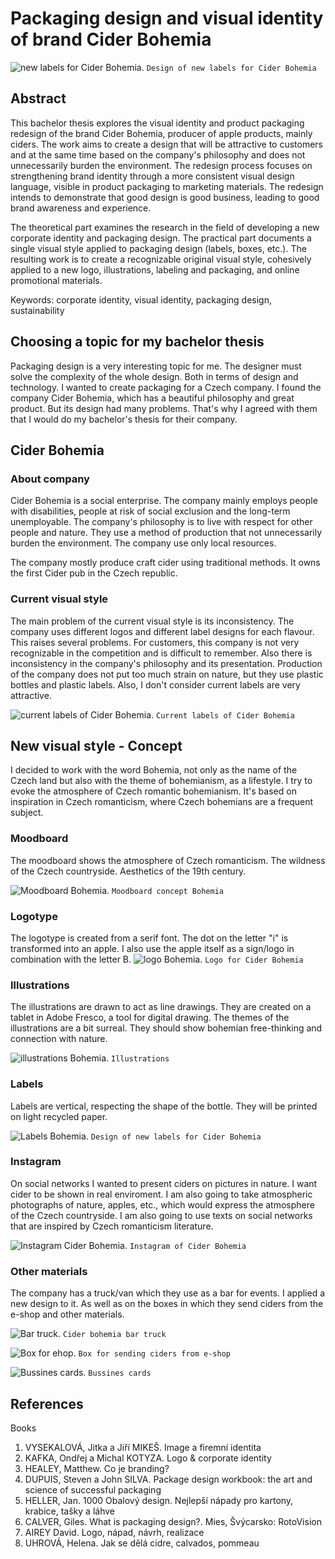 # Packaging design and visual identity of brand Cider Bohemia
![new labels for Cider Bohemia.](img/thesis-abstract-hero.png)
`Design of new labels for Cider Bohemia`

## Abstract
This bachelor thesis explores the visual identity and product packaging redesign of the brand Cider Bohemia, producer of apple products, mainly ciders. The work aims to create a design that will be attractive to customers and at the same time based on the company's philosophy and does not unnecessarily burden the environment. The redesign process focuses on strengthening brand identity through a more consistent visual design language, visible in product packaging to marketing materials. The redesign intends to demonstrate that good design is good business, leading to good brand awareness and experience.

The theoretical part examines the research in the field of developing a new corporate identity and packaging design. The practical part documents a single visual style applied to packaging design (labels, boxes, etc.). The resulting work is to create a recognizable original visual style, cohesively applied to a new logo, illustrations, labeling and packaging, and online promotional materials.

Keywords: corporate identity, visual identity, packaging design, sustainability

## Choosing a topic for my bachelor thesis
Packaging design is a very interesting topic for me. The designer must solve the complexity of the whole design. Both in terms of design and technology. 
I wanted to create packaging for a Czech company. I found the company Cider Bohemia, which has a beautiful philosophy and great product. But its design had many problems. That's why I agreed with them that I would do my bachelor's thesis for their company. 

## Cider Bohemia
### About company 
Cider Bohemia is a social enterprise. The company mainly employs people with disabilities, people at risk of social exclusion and the long-term unemployable.
The company's philosophy is to live with respect for other people and nature. They use a method of production that not unnecessarily burden the environment. The company use only local resources. 

The company mostly produce craft cider using traditional methods. It owns the first Cider pub in the Czech republic.

### Current visual style
The main problem of the current visual style is its inconsistency. The company uses different logos and different label designs for each flavour. This raises several problems. For customers, this company is not very recognizable in the competition and is difficult to remember. Also there is inconsistency in the company's philosophy and its presentation. Production of the company does not put too much strain on nature, but they use plastic bottles and plastic labels.
Also, I don't consider current labels are very attractive.

![current labels of Cider Bohemia.](img/current_labels.png)
`Current labels of Cider Bohemia`

## New visual style - Concept
I decided to work with the word Bohemia, not only as the name of the Czech land but also with the theme of bohemianism, as a lifestyle. I try to evoke the atmosphere of Czech romantic bohemianism. It's based on inspiration in Czech romanticism, where Czech bohemians are a frequent subject. 

### Moodboard
The moodboard shows the atmosphere of Czech romanticism. The wildness of the Czech countryside. Aesthetics of the 19th century.

![Moodboard Bohemia.](img/moodboard_bohemistvi.jpg)
`Moodboard concept Bohemia`

### Logotype
The logotype is created from a serif font. The dot on the letter "i" is transformed into an apple. I also use the apple itself as a sign/logo in combination with the letter B.
![logo Bohemia.](img/logo-bohemia.png)
`Logo for Cider Bohemia`

### Illustrations
The illustrations are drawn to act as line drawings. They are created on a tablet in Adobe Fresco, a tool for digital drawing. 
The themes of the illustrations are a bit surreal. They should show bohemian free-thinking and connection with nature.

![illustrations Bohemia.](img/illustration.png)
`Illustrations`

### Labels
Labels are vertical, respecting the shape of the bottle. They will be printed on light recycled paper.

![Labels Bohemia.](img/thesis-abstract-hero.png)
`Design of new labels for Cider Bohemia`

### Instagram
On social networks I wanted to present ciders on pictures in nature. I want cider to be shown in real enviroment. I am also going to take atmospheric photographs of nature, apples, etc., which would express the atmosphere of the Czech countryside. I am also going to use texts on social networks that are inspired by Czech romanticism literature.

![Instagram Cider Bohemia.](img/bohemia_instagram.png)
`Instagram of Cider Bohemia`

### Other materials
The company has a truck/van which they use as a bar for events. I applied a new design to it. As well as on the boxes in which they send ciders from the e-shop and other materials. 

![Bar truck.](img/cider_bohemia_car.jpg)
`Cider bohemia bar truck`

![Box for ehop.](img/cider_box.png)
`Box for sending ciders from e-shop`

![Bussines cards.](img/bussines_cards.png)
`Bussines cards`


## References
Books
1.	VYSEKALOVÁ, Jitka a Jiří MIKEŠ. Image a firemní identita
2.	KAFKA, Ondřej a Michal KOTYZA. Logo & corporate identity
3.	HEALEY, Matthew. Co je branding?
4.	DUPUIS, Steven a John SILVA. Package design workbook: the art and science of successful packaging
5.	HELLER, Jan. 1000 Obalový design. Nejlepší nápady pro kartony, krabice, tašky a láhve
6.	CALVER, Giles. What is packaging design?. Mies, Švýcarsko: RotoVision
7.	AIREY David. Logo, nápad, návrh, realizace
8.	UHROVÁ, Helena. Jak se dělá cidre, calvados, pommeau

